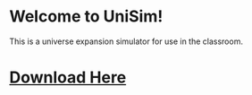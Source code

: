 # Welcome to UniSim!

This is a universe expansion simulator for use in the classroom.

# [Download Here](https://github.com/zachischeese/UniSIm/releases/download/1/UniSim.zip)
